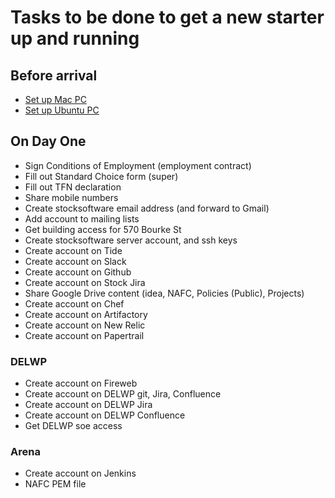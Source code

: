 # Tasks to be done to get a new starter up and running

## Before arrival
* [Set up Mac PC](./Induction-NewPC-Ubuntu.md)
* [Set up Ubuntu PC](./Induction-NewPC-Ubuntu.md)

## On Day One
* Sign Conditions of Employment (employment contract)
* Fill out Standard Choice form (super)
* Fill out TFN declaration 
* Share mobile numbers
* Create stocksoftware email address (and forward to Gmail)
* Add account to mailing lists
* Get building access for 570 Bourke St
* Create stocksoftware server account, and ssh keys
* Create account on Tide
* Create account on Slack
* Create account on Github
* Create account on Stock Jira
* Share Google Drive content (idea, NAFC, Policies (Public), Projects) 
* Create account on Chef
* Create account on Artifactory
* Create account on New Relic
* Create account on Papertrail

### DELWP

* Create account on Fireweb
* Create account on DELWP git, Jira, Confluence
* Create account on DELWP Jira
* Create account on DELWP Confluence
* Get DELWP soe access

### Arena

* Create account on Jenkins
* NAFC PEM file